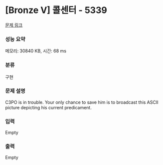 # [Bronze V] 콜센터 - 5339 

[문제 링크](https://www.acmicpc.net/problem/5339) 

### 성능 요약

메모리: 30840 KB, 시간: 68 ms

### 분류

구현

### 문제 설명

<p>C3PO is in trouble. Your only chance to save him is to broadcast this ASCII picture depicting his current predicament.</p>

### 입력 

 Empty

### 출력 

 Empty

